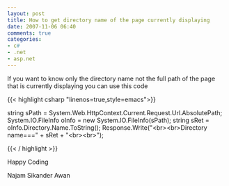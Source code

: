 ```yaml
---
layout: post
title: How to get directory name of the page currently displaying
date: 2007-11-06 06:40
comments: true
categories:
- c#
- .net
- asp.net
---
```

If you want to know only the directory name not the full path of the page that is currently displaying you can use this code

{{< highlight csharp  "linenos=true,style=emacs">}}

string sPath = System.Web.HttpContext.Current.Request.Url.AbsolutePath;
System.IO.FileInfo oInfo = new System.IO.FileInfo(sPath);
string sRet = oInfo.Directory.Name.ToString();
Response.Write("&lt;br&gt;&lt;br&gt;Directory name===" + sRet + "&lt;br&gt;&lt;br&gt;");

{{< / highlight >}}

Happy Coding

Najam Sikander Awan
